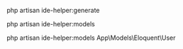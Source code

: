 php artisan ide-helper:generate

php artisan ide-helper:models

php artisan ide-helper:models App\Models\Eloquent\User
